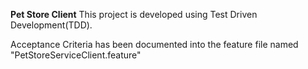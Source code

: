 **Pet Store Client**
This project is developed using Test Driven Development(TDD).

Acceptance Criteria has been documented into the feature file named "PetStoreServiceClient.feature"

